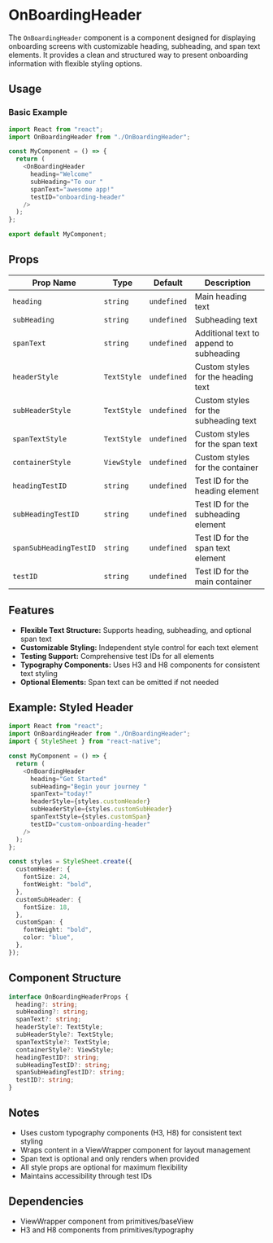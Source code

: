 # OnBoardingHeader

The `OnBoardingHeader` component is a component designed for displaying onboarding screens with customizable heading, subheading, and span text elements. It provides a clean and structured way to present onboarding information with flexible styling options.

## Usage

### Basic Example

```typescript
import React from "react";
import OnBoardingHeader from "./OnBoardingHeader";

const MyComponent = () => {
  return (
    <OnBoardingHeader
      heading="Welcome"
      subHeading="To our "
      spanText="awesome app!"
      testID="onboarding-header"
    />
  );
};

export default MyComponent;
```

## Props

| Prop Name              | Type        | Default     | Description                             |
| ---------------------- | ----------- | ----------- | --------------------------------------- |
| `heading`              | `string`    | `undefined` | Main heading text                       |
| `subHeading`           | `string`    | `undefined` | Subheading text                         |
| `spanText`             | `string`    | `undefined` | Additional text to append to subheading |
| `headerStyle`          | `TextStyle` | `undefined` | Custom styles for the heading text      |
| `subHeaderStyle`       | `TextStyle` | `undefined` | Custom styles for the subheading text   |
| `spanTextStyle`        | `TextStyle` | `undefined` | Custom styles for the span text         |
| `containerStyle`       | `ViewStyle` | `undefined` | Custom styles for the container         |
| `headingTestID`        | `string`    | `undefined` | Test ID for the heading element         |
| `subHeadingTestID`     | `string`    | `undefined` | Test ID for the subheading element      |
| `spanSubHeadingTestID` | `string`    | `undefined` | Test ID for the span text element       |
| `testID`               | `string`    | `undefined` | Test ID for the main container          |

## Features

- **Flexible Text Structure:** Supports heading, subheading, and optional span text
- **Customizable Styling:** Independent style control for each text element
- **Testing Support:** Comprehensive test IDs for all elements
- **Typography Components:** Uses H3 and H8 components for consistent text styling
- **Optional Elements:** Span text can be omitted if not needed

## Example: Styled Header

```typescript
import React from "react";
import OnBoardingHeader from "./OnBoardingHeader";
import { StyleSheet } from "react-native";

const MyComponent = () => {
  return (
    <OnBoardingHeader
      heading="Get Started"
      subHeading="Begin your journey "
      spanText="today!"
      headerStyle={styles.customHeader}
      subHeaderStyle={styles.customSubHeader}
      spanTextStyle={styles.customSpan}
      testID="custom-onboarding-header"
    />
  );
};

const styles = StyleSheet.create({
  customHeader: {
    fontSize: 24,
    fontWeight: "bold",
  },
  customSubHeader: {
    fontSize: 18,
  },
  customSpan: {
    fontWeight: "bold",
    color: "blue",
  },
});
```

## Component Structure

```typescript
interface OnBoardingHeaderProps {
  heading?: string;
  subHeading?: string;
  spanText?: string;
  headerStyle?: TextStyle;
  subHeaderStyle?: TextStyle;
  spanTextStyle?: TextStyle;
  containerStyle?: ViewStyle;
  headingTestID?: string;
  subHeadingTestID?: string;
  spanSubHeadingTestID?: string;
  testID?: string;
}
```

## Notes

- Uses custom typography components (H3, H8) for consistent text styling
- Wraps content in a ViewWrapper component for layout management
- Span text is optional and only renders when provided
- All style props are optional for maximum flexibility
- Maintains accessibility through test IDs

## Dependencies

- ViewWrapper component from primitives/baseView
- H3 and H8 components from primitives/typography

